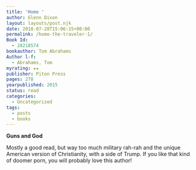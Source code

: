 ```yaml
---
title: 'Home '
author: Glenn Dixon
layout: layouts/post.njk
date: 2018-07-28T15:06:15+00:00
permalink: /home-the-traveler-1/
Book Id:
  - 28218574
bookauthor: Tom Abrahams
Author l-f:
  - Abrahams, Tom
myrating: ★★
publisher: Piton Press
pages: 278
yearpublished: 2015
status: read
categories:
  - Uncategorized
tags:
  - posts
  - books
---
```

**Guns and God**

<!-- excerpt -->
Mostly a good read, but way too much military rah-rah and the unique American version of Christianity, with a side of Trump. If you like that kind of doomer porn, you will probably love this author!